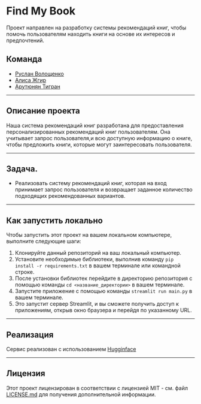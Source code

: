 # Find My Book

Проект направлен на разработку системы рекомендаций книг, чтобы помочь пользователям находить книги на основе их интересов и предпочтений.

## Команда

* [Руслан Волощенко](https://github.com/ruslan-DS)
* [Алиса Жгир](https://github.com/alizhgir)
* [Арутюнян Тигран](https://github.com/SoloYolo7)
___
## Описание проекта

Наша система рекомендаций книг разработана для предоставления персонализированных рекомендаций книг пользователям. Она учитывает запрос пользователя,и всю доступную информацию о книге, чтобы предложить книги, которые могут заинтересовать пользователя.
___
## Задача.

- Реализовать систему рекомендаций книг, которая на вход принимает запрос пользователя и возвращает заданное количество подходящих рекомендованных вариантов.
___
## Как запустить локально

Чтобы запустить этот проект на вашем локальном компьютере, выполните следующие шаги:

1. Клонируйте данный репозиторий на ваш локальный компьютер.
2. Установите необходимые библиотеки, выполнив команду `pip install -r requirements.txt` в вашем терминале или командной строке.
3. После установки библиотек перейдите в директорию репозитория с помощью команды `cd <название_директории>` в вашем терминале.
4. Запустите приложение с помощью команды `streamlit run main.py` в вашем терминале.
5. Это запустит сервер Streamlit, и вы сможете получить доступ к приложениям, открыв окно браузера и перейдя по указанному URL.

___
## Реализация
Сервис реализован с использованием [Hugginface](https://huggingface.co/spaces/alizhgir/find-my-book)
___
## Лицензия

Этот проект лицензирован в соответствии с лицензией MIT - см. файл [LICENSE.md](LICENSE.md) для получения дополнительной информации.

